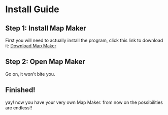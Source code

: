# Install Guide

## Step 1: Install Map Maker

First you will need to actually install the program, click this link to download it: [Download Map Maker](https://map-maker.abstractmelon.net/download/)

## Step 2: Open Map Maker

Go on, it won't bite you.

## Finished!

yay! now you have your very own Map Maker. from now on the possibilities are endless!!
